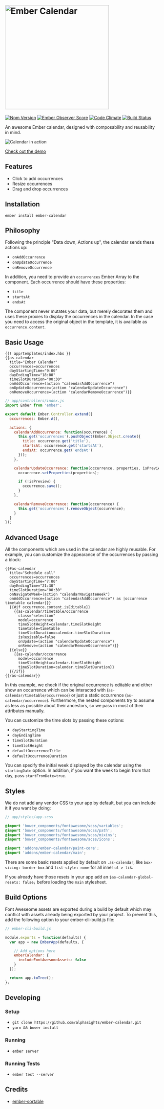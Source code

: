 <h1><img src="https://raw.githubusercontent.com/alphasights/ember-calendar/develop/images/logo.png" alt="Ember Calendar" width="340px"></h1>

[![Npm Version](https://badge.fury.io/js/ember-calendar.svg)](http://badge.fury.io/js/ember-calendar)
[![Ember Observer Score](http://emberobserver.com/badges/ember-calendar.svg)](http://emberobserver.com/addons/ember-calendar)
[![Code Climate](https://codeclimate.com/github/alphasights/ember-calendar/badges/gpa.svg)](https://codeclimate.com/github/alphasights/ember-calendar)
[![Build Status](https://circleci.com/gh/alphasights/ember-calendar.svg?style=shield&circle-token=6fa581b50c5f8496cf26768394cf6c1d43dfb98e)](https://circleci.com/gh/alphasights/ember-calendar)

An awesome Ember calendar, designed with composability and reusability in mind.

![Calendar in action](https://raw.githubusercontent.com/alphasights/ember-calendar/develop/images/calendar.png)

[Check out the demo](https://alphasights.github.io/ember-calendar/demo)

## Features

* Click to add occurrences
* Resize occurrences
* Drag and drop occurrences

## Installation

`ember install ember-calendar`

## Philosophy

Following the principle "Data down, Actions up", the calendar sends these
actions up:

* `onAddOccurrence`
* `onUpdateOccurrence`
* `onRemoveOccurrence`

In addition, you need to provide an `occurrences` Ember Array to the component.
Each occurrence should have these properties:

* `title`
* `startsAt`
* `endsAt`

The component never mutates your data, but merely decorates them and uses these
proxies to display the occurrences in the calendar. In the case you need to access
the original object in the template, it is available as `occurrence.content`.

## Basic Usage

```htmlbars
{{! app/templates/index.hbs }}
{{as-calendar
  title="Ember Calendar"
  occurrences=occurrences
  dayStartingTime="9:00"
  dayEndingTime="18:00"
  timeSlotDuration="00:30"
  onAddOccurrence=(action "calendarAddOccurrence")
  onUpdateOccurrence=(action "calendarUpdateOccurrence")
  onRemoveOccurrence=(action "calendarRemoveOccurrence")}}
```

```javascript
// app/controllers/index.js
import Ember from 'ember';

export default Ember.Controller.extend({
  occurrences: Ember.A(),

  actions: {
    calendarAddOccurrence: function(occurrence) {
      this.get('occurrences').pushObject(Ember.Object.create({
        title: occurrence.get('title'),
        startsAt: occurrence.get('startsAt'),
        endsAt: occurrence.get('endsAt')
      }));
    },

    calendarUpdateOccurrence: function(occurrence, properties, isPreview) {
      occurrence.setProperties(properties);

      if (!isPreview) {
        occurrence.save();
      }
    },

    calendarRemoveOccurrence: function(occurrence) {
      this.get('occurrences').removeObject(occurrence);
    }
  }
});
```

## Advanced Usage

All the components which are used in the calendar are highly reusable. For
example, you can customize the appearance of the occurrences by passing a block:

```htmlbars
{{#as-calendar
  title="Schedule call"
  occurrences=occurrences
  dayStartingTime="7:00"
  dayEndingTime="21:30"
  timeSlotDuration="00:30"
  onNavigateWeek=(action "calendarNavigateWeek")
  onAddOccurrence=(action "calendarAddOccurrence") as |occurrence timetable calendar|}}
  {{#if occurrence.content.isEditable}}
    {{as-calendar/timetable/occurrence
      class="selection"
      model=occurrence
      timeSlotHeight=calendar.timeSlotHeight
      timetable=timetable
      timeSlotDuration=calendar.timeSlotDuration
      isResizable=false
      onUpdate=(action "calendarUpdateOccurrence")
      onRemove=(action "calendarRemoveOccurrence")}}
  {{else}}
    {{as-calendar/occurrence
      model=occurrence
      timeSlotHeight=calendar.timeSlotHeight
      timeSlotDuration=calendar.timeSlotDuration}}
  {{/if}}
{{/as-calendar}}
```

In this example, we check if the original occurrence is editable and either show
an occurrence which can be interacted with (`as-calendar/timetable/occurrence`)
or just a static occurrence (`as-calendar/occurrence`). Furthermore, the nested
components try to assume as less as possible about their ancestors, so we pass
in most of their attributes manually.

You can customize the time slots by passing these options:

* `dayStartingTime`
* `dayEndingTime`
* `timeSlotDuration`
* `timeSlotHeight`
* `defaultOccurrenceTitle`
* `defaultOccurrenceDuration`

You can specify the initial week displayed by the calendar using the `startingDate` option. In addition, if you want the week to begin from that day, pass `startFromDate=true`.

## Styles

We do not add any vendor CSS to your app by default, but you can include it if you want by doing:

```scss
// app/styles/app.scss

@import 'bower_components/fontawesome/scss/variables';
@import 'bower_components/fontawesome/scss/path';
@import 'bower_components/fontawesome/scss/mixins';
@import 'bower_components/fontawesome/scss/icons';

@import 'addons/ember-calendar/paint-core';
@import 'addons/ember-calendar/main';
```

There are some basic resets applied by default on `.as-calendar`, like `box-sizing: border-box` and `list-style: none` for all inner `ul > li`s.

If you already have those resets in your app add an `$as-calendar-global-resets: false;` before loading the `main` stylesheet.

## Build Options

Font Aweseome assets are exported during a build by default which may conflict
with assets already being exported by your project. To prevent this, add
the following option to your ember-cli-build.js file:

```js
// ember-cli-build.js

module.exports = function(defaults) {
  var app = new EmberApp(defaults, {

    // Add options here
    emberCalendar: {
      includeFontAwesomeAssets: false
    }
  });

  return app.toTree();
};
```

## Developing

### Setup

* `git clone https://github.com/alphasights/ember-calendar.git`
* `yarn && bower install`

### Running

* `ember server`

### Running Tests

* `ember test --server`

## Credits

* [ember-sortable](https://github.com/jgwhite/ember-sortable)
